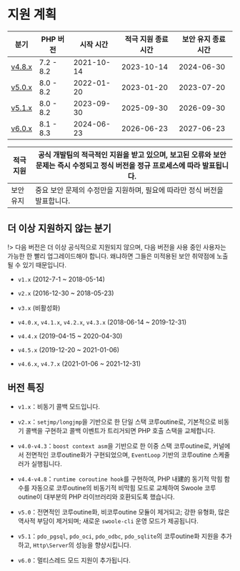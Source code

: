 # 지원 계획

| 분기 | PHP 버전 | 시작 시간 | 적극 지원 종료 시간 | 보안 유지 종료 시간 |
| --- | --- | --- | --- | --- |
| [v4.8.x](https://github.com/swoole/swoole-src/tree/4.8.x) | 7.2 - 8.2 | 2021-10-14 | 2023-10-14 | 2024-06-30 |
| [v5.0.x](https://github.com/swoole/swoole-src/tree/5.0.x) | 8.0 - 8.2 | 2022-01-20 | 2023-01-20 | 2023-07-20 |
| [v5.1.x](https://github.com/swoole/swoole-src/tree/master) | 8.0 - 8.2 | 2023-09-30 | 2025-09-30 | 2026-09-30 |
| [v6.0.x](https://github.com/swoole/swoole-src/tree/master) | 8.1 - 8.3 | 2024-06-23 | 2026-06-23 | 2027-06-23 |

| 적극 지원 | 공식 개발팀의 적극적인 지원을 받고 있으며, 보고된 오류와 보안 문제는 즉시 수정되고 정식 버전을 정규 프로세스에 따라 발표됩니다. |
| -------- | ---------------------------------------------------------------------------------------------- |
| 보안 유지 | 중요 보안 문제의 수정만을 지원하며, 필요에 따라만 정식 버전을 발표합니다. |

## 더 이상 지원하지 않는 분기

!> 다음 버전은 더 이상 공식적으로 지원되지 않으며, 다음 버전을 사용 중인 사용자는 가능한 한 빨리 업그레이드해야 합니다. 왜냐하면 그들은 미적용된 보안 취약점에 노출될 수 있기 때문입니다.

- `v1.x` (2012-7-1 ~ 2018-05-14)

- `v2.x` (2016-12-30 ~ 2018-05-23)

- `v3.x` (비활성화)

- `v4.0.x`, `v4.1.x`, `v4.2.x`, `v4.3.x` (2018-06-14 ~ 2019-12-31)

- `v4.4.x` (2019-04-15 ~ 2020-04-30)

- `v4.5.x` (2019-12-20 ~ 2021-01-06)
- `v4.6.x`, `v4.7.x` (2021-01-06 ~ 2021-12-31)

## 버전 특징

- `v1.x`：비동기 콜백 모드입니다.

- `v2.x`：`setjmp/longjmp`을 기반으로 한 단일 스택 코루outine로, 기본적으로 비동기 콜백을 구현하고 콜백 이벤트가 트리거되면 PHP 호출 스택을 교체합니다.

- `v4.0-v4.3`：`boost context asm`을 기반으로 한 이중 스택 코루outine로, 커널에서 전면적인 코루outine화가 구현되었으며, `EventLoop` 기반의 코루outine 스케줄러가 실행됩니다.

- `v4.4-v4.8`：`runtime coroutine hook`를 구현하여, PHP 내建的 동기적 막힘 함수를 자동으로 코루outine의 비동기적 비막힘 모드로 교체하여 Swoole 코루outine이 대부분의 PHP 라이브러리와 호환되도록 했습니다.

- `v5.0`：전면적인 코루outine화, 비코루outine 모듈이 제거되고; 강한 유형화, 많은 역사적 부담이 제거되며; 새로운 `swoole-cli` 운영 모드가 제공됩니다.
- `v5.1`：`pdo_pgsql`, `pdo_oci`, `pdo_odbc`, `pdo_sqlite`의 코루outine화 지원을 추가하고, `Http\Server`의 성능을 향상시킵니다.
- `v6.0`：멀티스레드 모드 지원이 추가됩니다.
